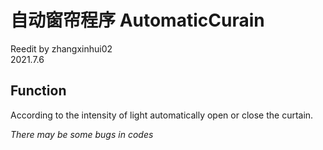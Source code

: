 # 自动窗帘程序   AutomaticCurain
Reedit by zhangxinhui02  
2021.7.6  

## Function  
According to the intensity of light automatically open or close the curtain.

*There may be some bugs in codes*